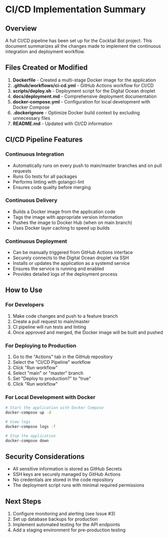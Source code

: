 # CI/CD Implementation Summary

## Overview

A full CI/CD pipeline has been set up for the Cocktail Bot project. This document summarizes all the changes made to implement the continuous integration and deployment workflow.

## Files Created or Modified

1. **Dockerfile** - Created a multi-stage Docker image for the application
2. **.github/workflows/ci-cd.yml** - GitHub Actions workflow for CI/CD
3. **scripts/deploy.sh** - Deployment script for the Digital Ocean droplet
4. **docs/deployment.md** - Comprehensive deployment documentation
5. **docker-compose.yml** - Configuration for local development with Docker Compose
6. **.dockerignore** - Optimize Docker build context by excluding unnecessary files
7. **README.md** - Updated with CI/CD information

## CI/CD Pipeline Features

### Continuous Integration

- Automatically runs on every push to main/master branches and on pull requests
- Runs Go tests for all packages
- Performs linting with golangci-lint
- Ensures code quality before merging

### Continuous Delivery

- Builds a Docker image from the application code
- Tags the image with appropriate version information
- Pushes the image to Docker Hub (when on main branch)
- Uses Docker layer caching to speed up builds

### Continuous Deployment

- Can be manually triggered from GitHub Actions interface
- Securely connects to the Digital Ocean droplet via SSH
- Installs or updates the application as a systemd service
- Ensures the service is running and enabled
- Provides detailed logs of the deployment process

## How to Use

### For Developers

1. Make code changes and push to a feature branch
2. Create a pull request to main/master
3. CI pipeline will run tests and linting
4. Once approved and merged, the Docker image will be built and pushed

### For Deploying to Production

1. Go to the "Actions" tab in the GitHub repository
2. Select the "CI/CD Pipeline" workflow
3. Click "Run workflow"
4. Select "main" or "master" branch
5. Set "Deploy to production?" to "true"
6. Click "Run workflow"

### For Local Development with Docker

```bash
# Start the application with Docker Compose
docker-compose up -d

# View logs
docker-compose logs -f

# Stop the application
docker-compose down
```

## Security Considerations

- All sensitive information is stored as GitHub Secrets
- SSH keys are securely managed by GitHub Actions
- No credentials are stored in the code repository
- The deployment script runs with minimal required permissions

## Next Steps

1. Configure monitoring and alerting (see Issue #3)
2. Set up database backups for production
3. Implement automated testing for the API endpoints
4. Add a staging environment for pre-production testing